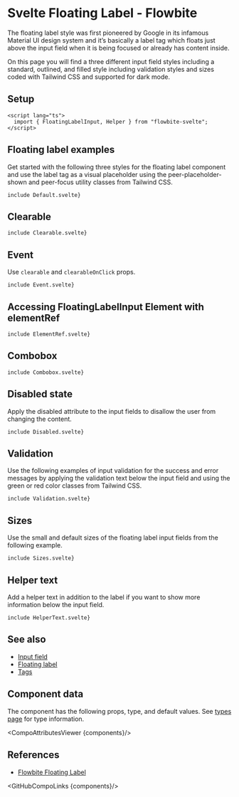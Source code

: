 # Svelte Floating Label - Flowbite


The floating label style was first pioneered by Google in its infamous Material UI design system and it’s basically a label tag which floats just above the input field when it is being focused or already has content inside.

On this page you will find a three different input field styles including a standard, outlined, and filled style including validation styles and sizes coded with Tailwind CSS and supported for dark mode.

## Setup

```svelte
<script lang="ts">
  import { FloatingLabelInput, Helper } from "flowbite-svelte";
</script>
```

## Floating label examples

Get started with the following three styles for the floating label component and use the label tag as a visual placeholder using the peer-placeholder-shown and peer-focus utility classes from Tailwind CSS.

```svelte
include Default.svelte}
```

## Clearable

```svelte
include Clearable.svelte}
```

## Event

Use `clearable` and `clearableOnClick` props.

```svelte
include Event.svelte}
```

## Accessing FloatingLabelInput Element with elementRef

```svelte
include ElementRef.svelte}
```

## Combobox

```svelte
include Combobox.svelte}
```

## Disabled state

Apply the disabled attribute to the input fields to disallow the user from changing the content.

```svelte
include Disabled.svelte}
```

## Validation

Use the following examples of input validation for the success and error messages by applying the validation text below the input field and using the green or red color classes from Tailwind CSS.

```svelte
include Validation.svelte}
```

## Sizes

Use the small and default sizes of the floating label input fields from the following example.

```svelte
include Sizes.svelte}
```

## Helper text

Add a helper text in addition to the label if you want to show more information below the input field.

```svelte
include HelperText.svelte}
```

## See also

- [Input field](https://flowbite-svelte.com/llm/forms/input-field.md)
- [Floating label](https://flowbite-svelte.com/llm/forms/floating-label.md)
- [Tags](https://flowbite-svelte.com/llm/extend/tags.md)

## Component data

The component has the following props, type, and default values. See [types page](/docs/pages/typescript) for type information.

<CompoAttributesViewer {components}/>

## References

- [Flowbite Floating Label](https://flowbite.com/docs/forms/floating-label/)

<GitHubCompoLinks {components}/>
